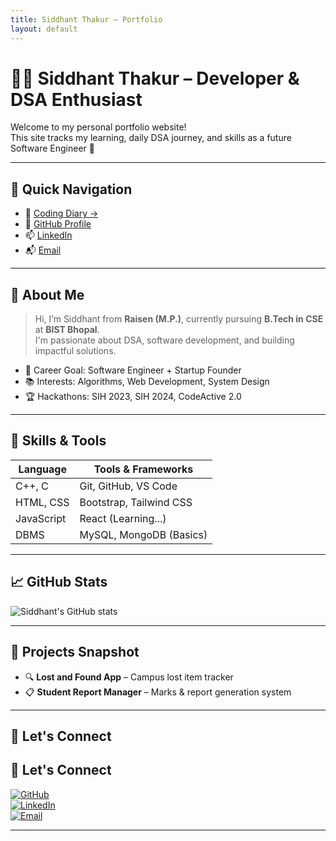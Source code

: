```yaml
---
title: Siddhant Thakur – Portfolio
layout: default
---
```


# 👨‍💻 Siddhant Thakur – Developer & DSA Enthusiast

Welcome to my personal portfolio website!  
This site tracks my learning, daily DSA journey, and skills as a future Software Engineer 🚀

---

## 📌 Quick Navigation

- 📘 [Coding Diary →](./coding.md)
- 🧠 [GitHub Profile](https://github.com/Siddhantthakur132)
- 📫 [LinkedIn](https://linkedin.com/in/your-link)
- 📬 [Email](mailto:your.email@example.com)

---

## 🧠 About Me

> Hi, I’m Siddhant from **Raisen (M.P.)**, currently pursuing **B.Tech in CSE** at **BIST Bhopal**.  
> I'm passionate about DSA, software development, and building impactful solutions.

- 🎯 Career Goal: Software Engineer + Startup Founder
- 📚 Interests: Algorithms, Web Development, System Design
- 🏆 Hackathons: SIH 2023, SIH 2024, CodeActive 2.0

---

## 🧰 Skills & Tools

| Language | Tools & Frameworks |
|----------|---------------------|
| C++, C   | Git, GitHub, VS Code |
| HTML, CSS | Bootstrap, Tailwind CSS |
| JavaScript | React (Learning...) |
| DBMS | MySQL, MongoDB (Basics) |

---

## 📈 GitHub Stats

![Siddhant's GitHub stats](https://github-readme-stats.vercel.app/api?username=Siddhantthakur132&show_icons=true&theme=tokyonight)

---

## 💼 Projects Snapshot

- 🔍 **Lost and Found App** – Campus lost item tracker
- 📋 **Student Report Manager** – Marks & report generation system

---

## 🔗 Let's Connect

## 🔗 Let's Connect

[![GitHub](https://img.shields.io/badge/GitHub-black?style=for-the-badge&logo=github)](https://github.com/Siddhantthakur132)  
[![LinkedIn](https://img.shields.io/badge/LinkedIn-blue?style=for-the-badge&logo=linkedin)](https://www.linkedin.com/in/siddhantthakur132/)  
[![Email](https://img.shields.io/badge/Gmail-red?style=for-the-badge&logo=gmail)](mailto:siddhantthakur132@gmail.com)


---
